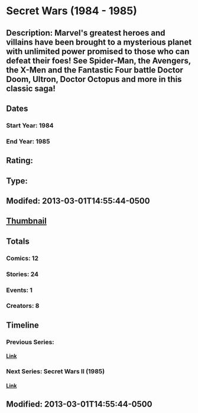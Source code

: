 # Secret Wars (1984 - 1985)
## Description: Marvel's greatest heroes and villains have been brought to a mysterious planet with unlimited power promised to those who can defeat their foes! See Spider-Man, the Avengers, the X-Men and the Fantastic Four battle Doctor Doom, Ultron, Doctor Octopus and more in this classic saga!
## Dates
### Start Year: 1984
### End Year: 1985
## Rating: 
## Type: 
## Modifed: 2013-03-01T14:55:44-0500
## [Thumbnail](http://i.annihil.us/u/prod/marvel/i/mg/6/10/5131073ccbf68.jpg)
## Totals
### Comics: 12
### Stories: 24
### Events: 1
### Creators: 8
## Timeline
### Previous Series: 
#### [Link]()
### Next Series: Secret Wars II (1985)
#### [Link](http://gateway.marvel.com/v1/public/series/3694)
## Modified: 2013-03-01T14:55:44-0500